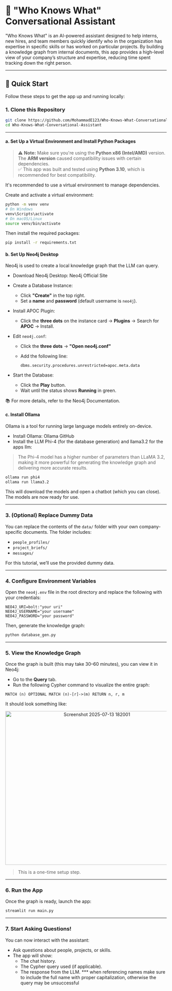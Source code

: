 # 🧠 "Who Knows What" Conversational Assistant

"Who Knows What" is an AI-powered assistant designed to help interns, new hires, and team members quickly identify who in the organization has expertise in specific skills or has worked on particular projects. By building a knowledge graph from internal documents, this app provides a high-level view of your company’s structure and expertise, reducing time spent tracking down the right person.

---

## 🚀 Quick Start

Follow these steps to get the app up and running locally:

### 1. Clone this Repository

```bash
git clone https://github.com/MohammadE123/Who-Knows-What-Conversational-Assistant.git
cd Who-Knows-What-Conversational-Assistant
```

---

#### a. Set Up a Virtual Environment and Install Python Packages

> ⚠️ **Note:** Make sure you're using the **Python x86 (Intel/AMD)** version. The **ARM version** caused compatibility issues with certain dependencies.  
> ✅ This app was built and tested using **Python 3.10**, which is recommended for best compatibility.

It's recommended to use a virtual environment to manage dependencies.

Create and activate a virtual environment:

```bash
python -m venv venv
# On Windows
venv\Scripts\activate
# On macOS/Linux
source venv/bin/activate
```

Then install the required packages:

```bash
pip install -r requirements.txt
```



#### b. Set Up Neo4j Desktop

Neo4j is used to create a local knowledge graph that the LLM can query.

- Download Neo4j Desktop: Neo4j Official Site
- Create a Database Instance:
  - Click **"Create"** in the top right.
  - Set a **name** and **password** (default username is `neo4j`).
- Install APOC Plugin:
  - Click the **three dots** on the instance card → **Plugins** → Search for **APOC** → Install.
- Edit `neo4j.conf`:
  - Click the **three dots** → **"Open neo4j.conf"**
  - Add the following line:

    ```plaintext
    dbms.security.procedures.unrestricted=apoc.meta.data
    ```

- Start the Database:
  - Click the **Play** button.
  - Wait until the status shows **Running** in green.

📚 For more details, refer to the Neo4j Documentation.

#### c. Install Ollama

Ollama is a tool for running large language models entirely on-device.

- Install Ollama: Ollama GitHub
- Install the LLM Phi-4 (for the database generation) and llama3.2 for the apps llm:
  
> The Phi-4 model has a higher number of parameters than LLaMA 3.2, making it more powerful for generating the knowledge graph and delivering more accurate results.

```bash
ollama run phi4
ollama run llama3.2
```

This will download the models and open a chatbot (which you can close). The models are now ready for use.

---

### 3. (Optional) Replace Dummy Data

You can replace the contents of the `data/` folder with your own company-specific documents. The folder includes:

- `people_profiles/`
- `project_briefs/`
- `messages/`

For this tutorial, we’ll use the provided dummy data.

---

### 4. Configure Environment Variables

Open the `neo4j.env` file in the root directory and replace the following with your credentials:

```env
NEO4J_URI=bolt:"your uri"
NEO4J_USERNAME="your username"
NEO4J_PASSWORD="your password"

```

Then, generate the knowledge graph:

```bash
python database_gen.py
```

---

### 5. View the Knowledge Graph

Once the graph is built (this may take 30–60 minutes), you can view it in Neo4j:

- Go to the **Query** tab.
- Run the following Cypher command to visualize the entire graph:

```cypher
MATCH (n) OPTIONAL MATCH (n)-[r]->(m) RETURN n, r, m
```
It should look something like:

<p align="center">
  <img width="556" height="479" alt="Screenshot 2025-07-13 182001" src="https://github.com/user-attachments/assets/3597fe26-40b8-4e2e-8d10-e8e1ed788f58" />
</p>


> This is a one-time setup step.

---

### 6. Run the App

Once the graph is ready, launch the app:

```bash
streamlit run main.py
```

---

### 7. Start Asking Questions!

You can now interact with the assistant:

- Ask questions about people, projects, or skills.
- The app will show:
  - The chat history.
  - The Cypher query used (if applicable).
  - The response from the LLM.
*** when referencing names make sure to include the full name with proper capitalization, otherwise the query may be unsuccessful
